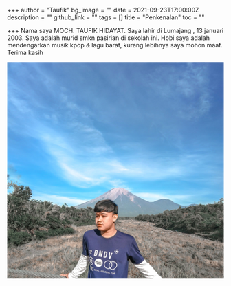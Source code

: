 +++
author = "Taufik"
bg_image = ""
date = 2021-09-23T17:00:00Z
description = ""
github_link = ""
tags = []
title = "Penkenalan"
toc = ""

+++
Nama saya MOCH. TAUFIK HIDAYAT. Saya lahir di Lumajang , 13 januari 2003. Saya adalah murid smkn pasirian di sekolah ini. Hobi saya adalah mendengarkan musik kpop & lagu barat, kurang lebihnya saya mohon maaf. Terima kasih

![](/uploads/img_20210715_085717_326.jpg)